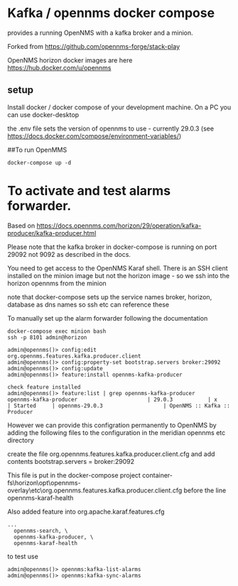 # Kafka / opennms docker compose

provides a running OpenNMS with a kafka broker and a minion.

Forked from https://github.com/opennms-forge/stack-play

OpenNMS horizon docker images are here
https://hub.docker.com/u/opennms

## setup
Install docker / docker compose of your development machine.
On a PC you can use docker-desktop

the .env file sets the version of opennms to use - currently 29.0.3
(see https://docs.docker.com/compose/environment-variables/)


##To run OpenMMS

```
docker-compose up -d
```

# To activate and test alarms forwarder.
Based on https://docs.opennms.com/horizon/29/operation/kafka-producer/kafka-producer.html

Please note that the kafka broker in docker-compose is running on port 29092  not 9092 as described in the docs.

You need to get access to the OpenNMS Karaf shell. 
There is an SSH client installed on the minion image but not the horizon image - so we ssh into the horizon opennms from the minion

note that docker-compose sets up the service names broker, horizon, database as dns names so ssh etc can reference these

To manually set up the alarm forwarder following the documentation
```
docker-compose exec minion bash
ssh -p 8101 admin@horizon

admin@opennms()> config:edit org.opennms.features.kafka.producer.client
admin@opennms()> config:property-set bootstrap.servers broker:29092
admin@opennms()> config:update
admin@opennms()> feature:install opennms-kafka-producer

check feature installed
admin@opennms()> feature:list | grep opennms-kafka-producer
opennms-kafka-producer                      | 29.0.3           | x        | Started     | opennms-29.0.3                   | OpenNMS :: Kafka :: Producer
```
However we can provide this configration permanently to OpenNMS by adding the following files to the configuration in the meridian opennms etc directory

create the file org.opennms.features.kafka.producer.client.cfg and add contents
bootstrap.servers = broker:29092

This file is put in the docker-compose project
container-fs\horizon\opt\opennms-overlay\etc\org.opennms.features.kafka.producer.client.cfg before the line opennms-karaf-health

Also added feature into org.apache.karaf.features.cfg
```
...
  opennms-search, \
  opennms-kafka-producer, \
  opennms-karaf-health

```

to test use
```
admin@opennms()> opennms:kafka-list-alarms
admin@opennms()> opennms:kafka-sync-alarms
```




